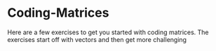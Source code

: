 # Coding-Matrices
Here are a few exercises to get you started with coding matrices. The exercises start off with vectors and then get more challenging
